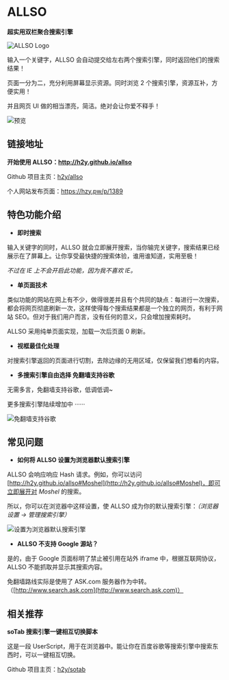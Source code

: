 # ALLSO
**超实用双栏聚合搜索引擎**

![ALLSO Logo](https://cloud.githubusercontent.com/assets/12909077/17729102/0c5bad68-6495-11e6-9d54-c3dba7709a1c.jpg)

输入一个关键字，ALLSO 会自动提交给左右两个搜索引擎，同时返回他们的搜索结果！

页面一分为二，充分利用屏幕显示资源。同时浏览 2 个搜索引擎，资源互补，方便实用！

并且网页 UI 做的相当漂亮，简洁。绝对会让你爱不释手！

![预览](https://cloud.githubusercontent.com/assets/12909077/17729212/a42c4c9c-6495-11e6-83d0-f61fb88333bc.png)


## 链接地址

**开始使用 ALLSO：<http://h2y.github.io/allso>**

Github 项目主页：[h2y/allso](https://github.com/h2y/allso/)

个人网站发布页面：<https://hzy.pw/p/1389>


## 特色功能介绍

- **即时搜索**

输入关键字的同时，ALLSO 就会立即展开搜索，当你输完关键字，搜索结果已经展示在了屏幕上。让你享受最快捷的搜索体验，谁用谁知道，实用至极！

*不过在 IE 上不会开启此功能，因为我不喜欢 IE。*

- **单页面技术**

类似功能的网站在网上有不少，做得很差并且有个共同的缺点：每进行一次搜索，都会将网页彻底刷新一次，这样使得每个搜索结果都是一个独立的网页，有利于网站 SEO。但对于我们用户而言，没有任何的意义，只会增加搜索耗时。

ALLSO 采用纯单页面实现，加载一次后页面 0 刷新。

- **视框最佳化处理**

对搜索引擎返回的页面进行切割，去除边缘的无用区域，仅保留我们想看的内容。

- **多搜索引擎自由选择 免翻墙支持谷歌**

无需多言，免翻墙支持谷歌，低调低调~

更多搜索引擎陆续增加中 ······

![免翻墙支持谷歌](https://cloud.githubusercontent.com/assets/12909077/17729101/0c4632bc-6495-11e6-8d31-caa51864df4c.png)


## 常见问题

- **如何将 ALLSO 设置为浏览器默认搜索引擎**

ALLSO 会响应响应 Hash 请求。例如，你可以访问 [http://h2y.github.io/allso#Moshel](http://h2y.github.io/allso#Moshel)，即可立即展开对 *Moshel* 的搜索。

所以，你可以在浏览器中这样设置，使 ALLSO 成为你的默认搜索引擎：*（浏览器设置 -> 管理搜索引擎）*

![设置为浏览器默认搜索引擎](https://cloud.githubusercontent.com/assets/12909077/17730376/0cfe6e9e-649b-11e6-9fdc-32bde58340ec.JPG)

- **ALLSO 不支持 Google 源站？**

是的，由于 Google 页面标明了禁止被引用在站外 iframe 中，根据互联网协议，ALLSO 不能抓取并显示其搜索内容。

免翻墙路线实际是使用了 ASK.com 服务器作为中转。（[http://www.search.ask.com](http://www.search.ask.com)）


## 相关推荐

**soTab 搜索引擎一键相互切换脚本**

这是一段 UserScript，用于在浏览器中。能让你在百度谷歌等搜索引擎中搜索东西时，可以一键相互切换。

Github 项目主页：[h2y/sotab](https://github.com/h2y/sotab)

